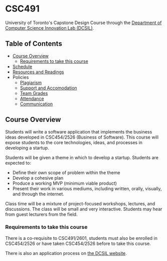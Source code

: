 # CSC491

University of Toronto's Capstone Design Course through the [Department of Computer Science Innovation Lab (DCSIL)](https://www.dcsil.ca/student-courses).

## Table of Contents

- [Course Overview](#course-overview)
   - [Requirements to take this course](#requirements-to-take-this-course)
- [Schedule](schedule.md)
- [Resources and Readings](resources_readings.md)
- Policies
   - [Plagiarism](/policies/plagiarism.md)
   - [Support and Accomodation](/policies/support_accomodation.md)
   - [Team Grades](/policies/team_grades.md)
   - [Attendance](/policies/attendance.md)
   - [Communication](/policies/communications.md)

## Course Overview

Students will write a software application that implements the business ideas developed in
CSC454/2526 (Business of Software). This course will expose students to the core technologies, ideas, and processes in developing a startup.

Students will be given a theme in which to develop a startup. Students are expected to:
- Define their own scope of problem within the theme
- Develop a cohesive plan
- Produce a working MVP (minimum viable product)
- Present their work in various mediums, including written, orally, visually, and through the internet.

Class time will be a mixture of project-focused workshops, lectures, and discussions. The class will be small and very
interactive. Students may hear from guest lecturers from the field.

### Requirements to take this course

There is a co-requisite to CSC491/2601, students must also be enrolled in CSC454/2526 or have taken CSC454/2526 before to take this course.

There is also an application process on [the DCSIL website](https://www.dcsil.ca/student-courses).
